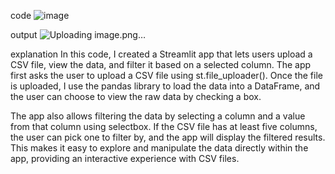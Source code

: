 code
![image](https://github.com/user-attachments/assets/9c99e891-0f06-42ee-9307-3eb7a434e6b5)

output
![Uploading image.png…]()

explanation
In this code, I created a Streamlit app that lets users upload a CSV file, view the data, and filter it based on a selected column. The app first asks the user to upload a CSV file using st.file_uploader(). Once the file is uploaded, I use the pandas library to load the data into a DataFrame, and the user can choose to view the raw data by checking a box.

The app also allows filtering the data by selecting a column and a value from that column using selectbox. If the CSV file has at least five columns, the user can pick one to filter by, and the app will display the filtered results. This makes it easy to explore and manipulate the data directly within the app, providing an interactive experience with CSV files.
